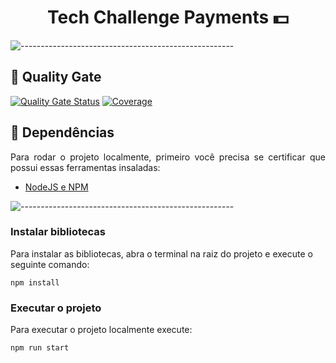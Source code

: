 <h1 align="center"> Tech Challenge Payments 💵</h1>

![-----------------------------------------------------](https://raw.githubusercontent.com/andreasbm/readme/master/assets/lines/rainbow.png)

<h2 id="quality-gate"> 🧪 Quality Gate </h2>

[![Quality Gate Status](https://sonarcloud.io/api/project_badges/measure?project=7SOAT_tech-challenge-payments&metric=alert_status)](https://sonarcloud.io/summary/new_code?id=7SOAT_tech-challenge-payments)
[![Coverage](https://sonarcloud.io/api/project_badges/measure?project=7SOAT_tech-challenge-payments&metric=coverage)](https://sonarcloud.io/summary/new_code?id=7SOAT_tech-challenge-payments)

<h2 id="requisitos"> 📃 Dependências</h2>

<p align="justify">
  Para rodar o projeto localmente, primeiro você precisa se certificar que possui essas ferramentas insaladas:
</p>

* [NodeJS e NPM](https://nodejs.org/en)

![-----------------------------------------------------](https://raw.githubusercontent.com/andreasbm/readme/master/assets/lines/rainbow.png)

<h3>Instalar bibliotecas</h3>
<p>Para instalar as bibliotecas, abra o terminal na raiz do projeto e execute o seguinte comando:</p>

``` npm install ```

<h3>Executar o projeto</h3>
<p>Para executar o projeto localmente execute:</p>

``` npm run start ```

